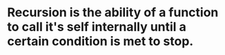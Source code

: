 # Recursion is the ability of a function to call it's self internally until a certain condition is met to stop.

